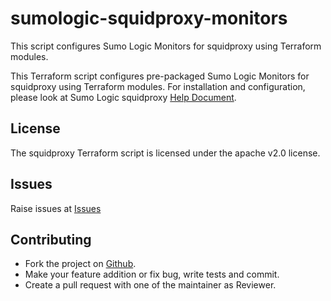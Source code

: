 # sumologic-squidproxy-monitors

This script configures Sumo Logic Monitors for squidproxy using Terraform modules.

This Terraform script configures pre-packaged Sumo Logic Monitors for squidproxy using Terraform modules.
For installation and configuration, please look at Sumo Logic squidproxy [Help Document](https://help.sumologic.com/07Sumo-Logic-Apps/24Web_Servers/Squid_Proxy).
## License

The squidproxy Terraform script is licensed under the apache v2.0 license.

## Issues

Raise issues at [Issues](https://github.com/SumoLogic/terraform-sumologic-sumo-logic-monitor/issues)

## Contributing

* Fork the project on [Github](https://github.com/SumoLogic/terraform-sumologic-sumo-logic-monitor).
* Make your feature addition or fix bug, write tests and commit.
* Create a pull request with one of the maintainer as Reviewer.

